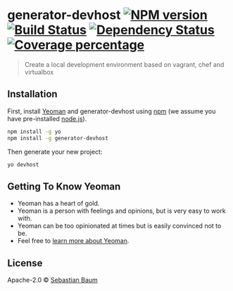 # generator-devhost [![NPM version][npm-image]][npm-url] [![Build Status][travis-image]][travis-url] [![Dependency Status][daviddm-image]][daviddm-url] [![Coverage percentage][coveralls-image]][coveralls-url]
> Create a local development environment based on vagrant, chef and virtualbox

## Installation

First, install [Yeoman](http://yeoman.io) and generator-devhost using [npm](https://www.npmjs.com/) (we assume you have pre-installed [node.js](https://nodejs.org/)).

```bash
npm install -g yo
npm install -g generator-devhost
```

Then generate your new project:

```bash
yo devhost
```

## Getting To Know Yeoman

 * Yeoman has a heart of gold.
 * Yeoman is a person with feelings and opinions, but is very easy to work with.
 * Yeoman can be too opinionated at times but is easily convinced not to be.
 * Feel free to [learn more about Yeoman](http://yeoman.io/).

## License

Apache-2.0 © [Sebastian Baum](http://www.sebbaum.de)


[npm-image]: https://badge.fury.io/js/generator-devhost.svg
[npm-url]: https://npmjs.org/package/generator-devhost
[travis-image]: https://travis-ci.org/sebbaum/generator-devhost.svg?branch=master
[travis-url]: https://travis-ci.org/sebbaum/generator-devhost
[daviddm-image]: https://david-dm.org/sebbaum/generator-devhost.svg?theme=shields.io
[daviddm-url]: https://david-dm.org/sebbaum/generator-devhost
[coveralls-image]: https://coveralls.io/repos/sebbaum/generator-devhost/badge.svg
[coveralls-url]: https://coveralls.io/r/sebbaum/generator-devhost
